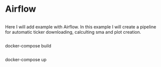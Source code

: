 # Airflow
```
```
Here I will add example with Airflow. In this example I will create a pipeline for automatic ticker downloading, calculting sma and plot creation.
```
```
docker-compose build 
```
```
docker-compose up
```
